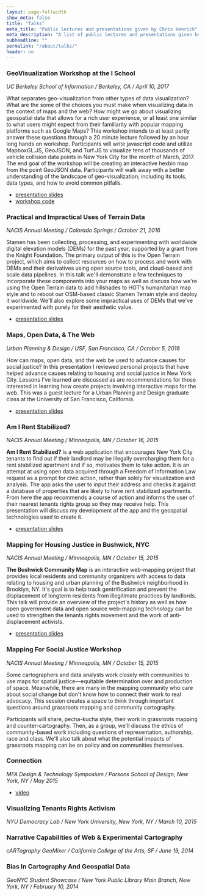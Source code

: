 ```yaml
---
layout: page-fullwidth
show_meta: false
title: "Talks"
meta_title: "Public lectures and presentations given by Chris Henrick"
meta_description: "A list of public lectures and presentations given by Chris Henrick, ordered by date."
subheadline: ""
permalink: "/about/talks/"
header: no
---
```


### GeoVisualization Workshop at the I School
*UC Berkeley School of Information / Berkeley, CA / April 10, 2017*

What separates geo-visualization from other types of data visualization? What are the some of the choices you must make when visualizing data in the context of maps and the web? How might we go about visualizing geospatial data that allows for a rich user experience, or at least one similar to what users might expect from their familiarity with popular mapping platforms such as Google Maps? This workshop intends to at least partly answer these questions through a 20 minute lecture followed by an hour long hands on workshop. Participants will write javascript code and utilize MapboxGL.JS, GeoJSON, and Turf.JS to visualize tens of thousands of vehicle collision data points in New York City for the month of March, 2017. The end goal of the workshop will be creating an interactive hexbin map from the point GeoJSON data. Participants will walk away with a better understanding of the landscape of geo-visualization; including its tools, data types, and how to avoid common pitfalls.

- [presentation slides](https://docs.google.com/presentation/d/1zJrk_NaD8NuH7_OP75ke27lAX9I0drC2Cd2RTHUEufE/edit?usp=sharing)
- [workshop code](https://github.com/clhenrick/geovisualization_workshop_ischool)

### Practical and Impractical Uses of Terrain Data
*NACIS Annual Meeting / Colorado Springs / October 21, 2016*

Stamen has been collecting, processing, and experimenting with worldwide digital elevation models (DEMs) for the past year, supported by a grant from the Knight Foundation. The primary output of this is the Open Terrain project, which aims to collect resources on how to process and work with DEMs and their derivatives using open source tools, and cloud-based and scale data pipelines. In this talk we'll demonstrate a few techniques to incorporate these components into your maps as well as discuss how we're using the Open Terrain data to add hillshades to HOT's humanitarian map style and to reboot our OSM-based classic Stamen Terrain style and deploy it worldwide. We'll also explore some impractical uses of DEMs that we've experimented with purely for their aesthetic value.

- [presentation slides](https://clhenrick.github.io/presentations-nacis-2016-terrain/)

### Maps, Open Data, & The Web
*Urban Planning & Design / USF, San Francisco, CA / October 5, 2016*

How can maps, open data, and the web be used to advance causes for social justice? In this presentation I reviewed personal projects that have helped advance causes relating to housing and social justice in New York City. Lessons I've learned are discussed as are recommendations for those interested in learning how create projects involving interactive maps for the web. This was a guest lecture for a Urban Planning and Design graduate class at the University of San Francisco, California.

- [presentation slides]({{site.url}}{{site.baseurl}}/presentations/usf-urban-design/)


### Am I Rent Stabilized?
*NACIS Annual Meeting / Minneapolis, MN / October 16, 2015*

**Am I Rent Stabilized?** is a web application that encourages New York City tenants to find out if their landlord may be illegally overcharging them for a rent stabilized apartment and if so, motivates them to take action. It is an attempt at using open data acquired through a Freedom of Information Law request as a prompt for civic action, rather than solely for visualization and analysis. The app asks the user to input their address and checks it against a database of properties that are likely to have rent stabilized apartments. From here the app recommends a course of action and informs the user of their nearest tenants rights group so they may receive help. This presentation will discuss my development of the app and the geospatial technologies used to create it.

- [presentation slides]({{site.url}}{{site.baseurl}}/presentations/am-i-rent-stabilized/)

### Mapping for Housing Justice in Bushwick, NYC
*NACIS Annual Meeting / Minneapolis, MN / October 15, 2015*   

**The Bushwick Community Map** is an interactive web-mapping project that provides local residents and community organizers with access to data relating to housing and urban planning of the Bushwick neighborhood in Brooklyn, NY. It's goal is to help track gentrification and prevent the displacement of longterm residents from illegitimate practices by landlords. This talk will provide an overview of the project's history as well as how open government data and open source web-mapping technology can be used to strengthen the tenants rights movement and the work of anti-displacement activists.

- [presentation slides]({{site.url}}{{site.baseurl}}/presentations/bcm-nacis-2015/)

### Mapping For Social Justice Workshop
*NACIS Annual Meeting / Minneapolis, MN / October 15, 2015*

Some cartographers and data analysts work closely with communities to use maps for spatial justice—equitable determination over and production of space. Meanwhile, there are many in the mapping community who care about social change but don't know how to connect their work to real advocacy. This session creates a space to think through important questions around grassroots mapping and community cartography.

Participants will share, pecha-kucha style, their work in grassroots mapping and counter-cartography. Then, as a group, we'll discuss the ethics of community-based work including questions of representation, authorship, race and class. We'll also talk about what the potential impacts of grassroots mapping can be on policy and on communities themselves.

### Connection
*MFA Design & Technology Symposium / Parsons School of Design, New York, NY / May 2015*  

- [video](https://vimeo.com/album/3468048/video/130331997#t=230s)

### Visualizing Tenants Rights Activism
*NYU Democracy Lab / New York University, New York, NY / March 10, 2015*

### Narrative Capabilities of Web & Experimental Cartography
*cARTography GeoMixer / California College of the Arts, SF / June 19, 2014*

### Bias In Cartography And Geospatial Data
*GeoNYC Student Showcase / New York Public Library Main Branch, New York, NY / February 10, 2014*
